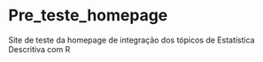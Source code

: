 # Pre_teste_homepage
Site de teste da homepage de integração dos tópicos de Estatística Descritiva com R
